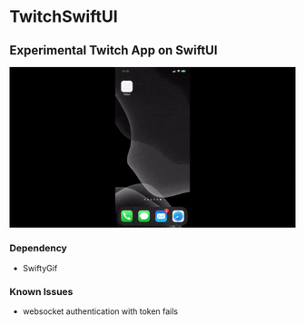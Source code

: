 # TwitchSwiftUI
Experimental Twitch App on SwiftUI
--
![](https://github.com/Banannzza/TwitchSwiftUI/blob/master/Preview.gif)

### Dependency
- SwiftyGif
### Known Issues
 - websocket authentication with token fails

